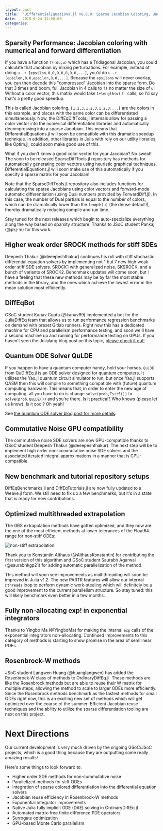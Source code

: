 ```yaml
---
layout: post
title:  "DifferentialEquations.jl v6.6.0: Sparse Jacobian Coloring, Quantum Computer ODE Solvers, and Stiff SDEs"
date:   2019-6-24 12:00:00
categories:
---
```


## Sparsity Performance: Jacobian coloring with numerical and forward differentiation

If you have a function `f!(du,u)` which has a Tridiagonal Jacobian, you could
calculate that Jacobian by mixing perturbations. For example, instead of doing
`u .+ [epsilon,0,0,0,0,0,0,0,...]`, you'd do `u .+ [epsilon,0,0,epsilon,0,0,...]`.
Because the `epsilons` will never overlap, you can then decode this "compressed"
Jacobian into the sparse form. Do that 3 times and boom, full Jacobian in
4 calls to `f!` no matter the size of `u`! Without a color vector, this matrix
would take `1+length(u)` `f!` calls, so I'd say that's a pretty good speedup.

This is called Jacobian coloring. `[1,2,3,1,2,3,1,2,3,...]` are the colors in
this example, and places with the same color can be differentiated simultaneously.
Now, the DiffEqDiffTools.jl internals allow for passing a color vector into the
numerical differentiation libraries and automatically decompressing into a
sparse Jacobian. This means that DifferentialEquations.jl will soon be compatible
with this dramatic speedup technique. In addition, other libraries in Julia with
rely on our utility libraries, like Optim.jl, could soon make good use of this.

What if you don't know a good color vector for your Jacobian? No sweat! The
soon to be released SparseDiffTools.jl repository has methods for automatically
generating color vectors using heuristic graphical techniques.
DifferentialEquations.jl will soon make use of this automatically if you specify
a sparse matrix for your Jacobian!

Note that the SparseDiffTools.jl repository also includes functions for calculating
the sparse Jacobians using color vectors and forward-mode automatic differentiation
(using Dual numbers provided by ForwardDiff.jl). In this case, the number of Dual
partials is equal to the number of colors, which can be dramatically lower than
the `length(u)` (the dense default!), thereby dramatically reducing compile
and run time.

Stay tuned for the next releases which begin to auto-specialize everything
along the way based on sparsity structure. Thanks to JSoC student Pankaj (@pkj-m)
for this work.

## Higher weak order SROCK methods for stiff SDEs

Deepesh Thakur (@deeepeshthakur) continues his roll with stiff stochastic
differential equation solvers by implementing not 1 but 7 new high weak order
stiff SDE solvers. SROCK1 with generalized noise, SKSROCK, and a bunch of
variants of SROCK2. Benchmark updates will come soon, but I have a feeling
that these new methods may be by far the most stable methods in the library,
and the ones which achieve the lowest error in the mean solution most efficiently.

## DiffEqBot

GSoC student Kanav Gupta (@kanav99) implemented a bot for the JuliaDiffEq
team that allows us to run performance regression benchmarks on demand with
preset Gitlab runners. Right now this has a dedicated machine for CPU and
parallelism performance testing, and soon we'll have a second machine
up and running for performance testing on GPUs. If you haven't seen the Julialang
blog post on this topic, [please check it out!](https://sciml.ai/blog/2019/06/diffeqbot).

## Quantum ODE Solver QuLDE

If you happen to have a quantum computer handy, hold your horses. `QuLDE` from
QuDiffEq.jl is an ODE solver designed for quantum computers. It utilizes the
Yao.jl quantum circuit simulator to run, but once Yao.jl supports QASM then
this will compile to something compatible with (future) quantum computing
hardware. This means that, in order to enter the new age of computing, all
you have to do is change `solve(prob,Tsit5())` to `solve(prob,QuLDE())` and you're
there. Is it practical? Who knows (please let us know). Is it cool? Oh yeah!

See [the quantum ODE solver blog post for more details](https://nextjournal.com/dgan181/julia-soc-19-quantum-algorithms-for-differential-equations).

## Commutative Noise GPU compatibility

The commutative noise SDE solvers are now GPU-compatible thanks to GSoC student
Deepesh Thakur (@deeepeshthakur). The next step will be to implement high order
non-commutative noise SDE solvers and the associated iterated integral
approximations in a manner that is GPU-compatible.

## New benchmark and tutorial repository setups

DiffEqBenchmarks.jl and DiffEqTutorials.jl are now fully updated to a Weave.jl
form. We still need to fix up a few benchmarks, but it's in a state that is ready
for new contributions.

## Optimized multithreaded extrapolation

The GBS extrapolation methods have gotten optimized, and they now are the one
of the most efficient methods at lower tolerances of the Float64 range for
non-stiff ODEs:

![non-stiff extrapolation](https://user-images.githubusercontent.com/1814174/59899185-d56a5e80-93c1-11e9-86a0-ea09bfaa59ed.png)

Thank you to Konstantin Althaus (@AlthausKonstantin) for contributing the first
version of this algorithm and GSoC student Saurabh Agarwal (@saurabhkgp21) for
adding automatic parallelization of the method.

This method will soon see improvements as multithreading will soon be improved
in Julia v1.2. The new PARTR features will allow our internal `@threads` loop
to perform dynamic work-stealing which will definitely be a good improvement to
the current parallelism structure. So stay tuned: this will likely benchmark
even better in a few months.

## Fully non-allocating exp! in exponential integrators

Thanks to Yingbo Ma (@YingboMa) for making the internal `exp` calls of the
exponential integrators non-allocating. Continued improvements to this category
of methods is starting to show promise in the area of semilinear PDEs.

## Rosenbrock-W methods

JSoC student Langwen Huang (@huanglangwen) has added the Rosenbrock-W class of
methods to OrdinaryDiffEq.jl. These methods are like the Rosenbrock methods
but are able to reuse their W matrix for multiple steps, allowing the method
to scale to larger ODEs more efficiently. Since the Rosenbrock methods
benchmark as the fastest methods for small ODEs right now, this is an exciting
new set of methods which will get optimized over the course of the summer.
Efficient Jacobian reuse techniques and the ability to utilize the sparse
differentiation tooling are next on this project.

# Next Directions

Our current development is very much driven by the ongoing GSoC/JSoC projects,
which is a good thing because they are outputting some really amazing results!

Here's some things to look forward to:

- Higher order SDE methods for non-commutative noise
- Parallelized methods for stiff ODEs
- Integration of sparse colored differentiation into the differential equation solvers
- Jacobian reuse efficiency in Rosenbrock-W methods
- Exponential integrator improvements
- Native Julia fully implicit ODE (DAE) solving in OrdinaryDiffEq.jl
- Automated matrix-free finite difference PDE operators
- Surrogate optimization
- GPU-based Monte Carlo parallelism
